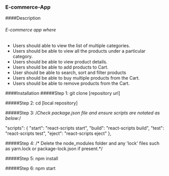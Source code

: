 ### E-commerce-App

####Description
###### E-commerce app  where 
- Users should able to view the list of multiple categories.
- Users should be able to view all the products under a particular category.
- Users should be able to view product details.
- Users should be able to add products to Cart.
- User should be able to search, sort and filter products
- Users should be able to buy multiple products from the Cart.
- Users should be able to remove products from the Cart.

####Installation
#####Step 1:
git clone [repository url]

#####Step 2:
cd [local repository]

#####Step 3:
/*Check package.json file and ensure scripts are notated as below:*/

"scripts": {
    "start": "react-scripts start",
    "build": "react-scripts build",
    "test": "react-scripts test",
    "eject": "react-scripts eject"
  },
  
#####Step 4: 
/* Delete the node_modules folder and any 'lock' files such as 
yarn.lock or package-lock.json if present.*/

#####Step 5: 
npm install

#####Step 6:
npm start
